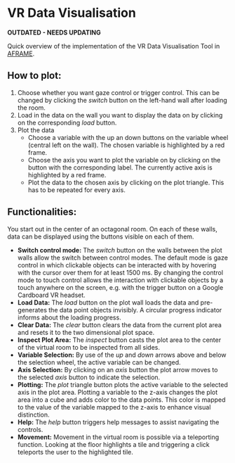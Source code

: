 # VR Data Visualisation
**OUTDATED - NEEDS UPDATING**

Quick overview of the implementation of the VR Data Visualisation Tool in [AFRAME](https://aframe.io).

## How to plot:
1. Choose whether you want gaze control or trigger control. This can be changed by clicking the *switch* button on the left-hand wall after loading the room.
2. Load in the data on the wall you want to display the data on by clicking on the corresponding *load* button.
3. Plot the data 
    - Choose a variable with the up an down buttons on the variable wheel (central left on the wall). The chosen variable is highlighted by a red frame.
    - Choose the axis you want to plot the variable on by clicking on the button with the corresponding label. The currently active axis is highlighted by a red frame.
    - Plot the data to the chosen axis by clicking on the plot triangle. This has to be repeated for every axis.


## Functionalities:
You start out in the center of an octagonal room. On each of these walls, data can be displayed using the buttons visible on each of them.
 - **Switch control mode:** The *switch* button on the walls between the plot walls allow the switch between control modes. The default mode is gaze control in which clickable objects can be interacted with by hovering with the cursor over them for at least 1500 ms. By changing the control mode to touch control allows the interaction with clickable objects by a touch anywhere on the screen, e.g. with the trigger button on a Google Cardboard VR headset. 
 - **Load Data:** The *load* button on the plot wall loads the data and pre-generates the data point objects invisibly. A circular progress indicator informs about the loading progress.
 - **Clear Data:** The *clear* button clears the data from the current plot area and resets it to the two dimensional plot space.
 - **Inspect Plot Area:** The *inspect* button casts the plot area to the center of the virtual room to be inspected from all sides.
 - **Variable Selection:** By use of the *up* and *down* arrows above and below the selection wheel, the active variable can be changed.
 - **Axis Selection:** By clicking on an *axis* button the plot arrow moves to the selected *axis* button to indicate the selection.
 - **Plotting:** The *plot* triangle button plots the active variable to the selected axis in the plot area. Plotting a variable to the z-axis changes the plot area into a cube and adds color to the data points. This color is mapped to the value of the variable mapped to the z-axis to enhance visual distinction.
 - **Help:** The *help* button triggers help messages to assist navigating the controls.
 - **Movement:** Movement in the virtual room is possible via a teleporting function. Looking at the floor highlights a tile and triggering a click teleports the user to the highlighted tile.